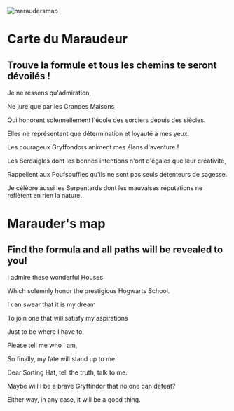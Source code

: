 ![maraudersmap](maraudersmap.jpg)


# Carte du Maraudeur

## Trouve la formule et tous les chemins te seront dévoilés !

Je ne ressens qu'admiration,

Ne jure que par les Grandes Maisons

Qui honorent solennellement l'école des sorciers depuis des siècles.

Elles ne représentent que détermination et loyauté à mes yeux.

Les courageux Gryffondors animent mes élans d'aventure !

Les Serdaigles dont les bonnes intentions n'ont d'égales que leur créativité,

Rappellent aux Poufsouffles qu'ils ne sont pas seuls détenteurs de sagesse.

Je célèbre aussi les Serpentards dont les mauvaises réputations ne reflètent en rien la nature.


# Marauder's map

## Find the formula and all paths will be revealed to you!

I admire these wonderful Houses

Which solemnly honor the prestigious Hogwarts School.

I can swear that it is my dream

To join one that will satisfy my aspirations

Just to be where I have to.

Please tell me who I am,

So finally, my fate will stand up to me.

Dear Sorting Hat, tell the truth, talk to me.

Maybe will I be a brave Gryffindor that no one can defeat?

Either way, in any case, it will be a good thing.
